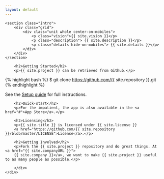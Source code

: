 ```yaml
---
layout: default
---
```


<div class="home">

    <section class="intro">
        <div class="grid">
            <div class="unit whole center-on-mobiles">
                <p class="vision">{{ site.vision }}</p>
                <p class="description"> {{ site.description }}</p>
                <p class="details hide-on-mobiles"> {{ site.details }}</p>
            </div>
        </div>
    </section>
   <div class="grid">
        <div class="unit whole">

        <h2>Getting Started</h2>
        <p>{{ site.project }} can be retrieved from Github.</p>

{% highlight bash %}
$ git clone https://github.com/{{ site.repository }}.git
{% endhighlight %}
        <p>See the <a href="/docs/home">Setup guide</a> for full instructions.</p>

        <h2>Quick-start</h2>
        <p>For the impatient, the app is also available in the <a href="#">App Store</a>.</p>

        <h2>Licensing</h2>
        <p>{{ site.title }} is licensed under {{ site.license }}
        <a href="https://github.com/{{ site.repository }}/blob/master/LICENSE">License</a>.</p>

        <h2>Getting Involved</h2>
        <p>Fork the {{ site.project }} repository and do great things. At <a href="{{ site.companyURL }}">
        {{ site.company }}</a>, we want to make {{ site.project }} useful to as many people as possible.</p>

        </div>
    </div>
</div>

